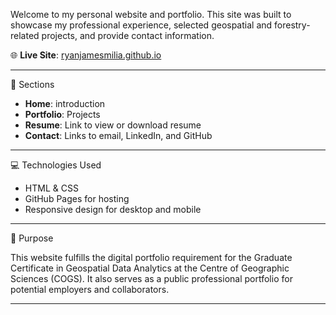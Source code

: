 Welcome to my personal website and portfolio. This site was built to showcase my professional experience, selected geospatial and forestry-related projects, and provide contact information.

🌐 <strong>Live Site</strong>: <a href="https://ryanjamesmilia.github.io" target="_blank">ryanjamesmilia.github.io</a>

---

📁 Sections

- **Home**: introduction
- **Portfolio**: Projects
- **Resume**: Link to view or download resume
- **Contact**: Links to email, LinkedIn, and GitHub

---

💻 Technologies Used

- HTML & CSS
- GitHub Pages for hosting
- Responsive design for desktop and mobile

---

🔅 Purpose

This website fulfills the digital portfolio requirement for the Graduate Certificate in Geospatial Data Analytics at the Centre of Geographic Sciences (COGS). It also serves as a public professional portfolio for potential employers and collaborators.

---
